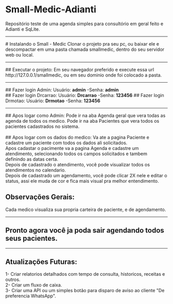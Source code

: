 # Small-Medic-Adianti
Repositório teste de uma agenda simples para consultório em geral feito e Adianti e SqLite.
<hr>
# Instalando o Small - Medic 
Clonar o projeto pra seu pc, ou baixar ele e descompactar em uma pasta chamada smallmedic, dentro do seu servidor web ou local.<br>
<hr>
## Executar o projeto:
Em seu navegador preferido e execute essa url http://127.0.0.1/smallmedic, ou em seu dominio onde foi colocado a pasta.<br>
<hr>
## Fazer login Admin: 
Usuário: <b>admin</b> -Senha: <b>admin</b> <br>
## Fazer login Drcarrao: 
Usuário: <b>Drcarrao</b> -Senha: <b>123456</b> 
## Fazer login Drmotao: 
Usuário: <b>Drmotao</b> -Senha: <b>123456</b> 
<hr>
## Apos logar como Admin:
Pode ir na aba Agenda geral que vera todas as agenda de todos os medico.
Pode ir na aba Pacientes que vera todos os pacientes cadastrados no sistema.
<br><br>
## Apos logar com os dados do medico:
Va ate a pagina Paciente e cadastre um paciente com todos os dados ali solicitados.<br>
Apos cadastar o pacimente va a pagina Agenda e cadastre um atendimento, selecionando todos os campos solicitados e tambem definindo as datas certa.<br>
Depois de cadastrado o atendimento, você pode visualizar todos os atendimentos no calendario.<br>
Depois de cadastrado um agendamento, você pode clicar 2X nele e editar o status, assi ele muda de cor e fica mais visual pra melhor entendimento.<br>

## Observações Gerais:

Cada medico visualiza sua propria carteira de paciente, e de agendamento.<hr>

## Pronto agora você ja poda sair agendando todos seus pacientes.

<hr>

## Atualizações Futuras:
1- Criar relatorios detalhados com tempo de consulta, historicos, receitas e outros.<br>
2- Criar um fluxo de caixa.<br>
3- Criar uma API ou um simples botão para disparo de aviso ao cliente "De preferencia WhatsApp".<br>

